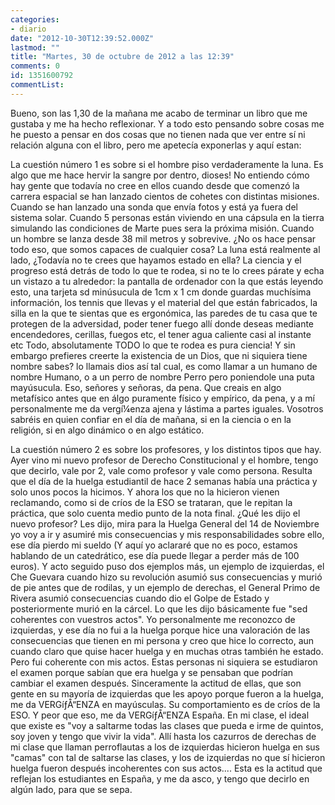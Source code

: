 ```yaml
---
categories:
- diario
date: "2012-10-30T12:39:52.000Z"
lastmod: ""
title: "Martes, 30 de octubre de 2012 a las 12:39"
comments: 0
id: 1351600792
commentList:
---
```


Bueno, son las 1,30 de la mañana me acabo de terminar un libro que me gustaba y me ha hecho reflexionar. Y a todo esto pensando sobre cosas me he puesto a pensar en dos cosas que no tienen nada que ver entre sí ni relación alguna con el libro, pero me apetecía exponerlas y aquí estan:  
  
La cuestión número 1 es sobre si el hombre piso verdaderamente la luna. Es algo que me hace hervir la sangre por dentro, dioses! No entiendo cómo hay gente que todavía no cree en ellos cuando desde que comenzó la carrera espacial se han lanzado cientos de cohetes con distintas misiones. Cuando se han lanzado una sonda que envía fotos y está ya fuera del sistema solar. Cuando 5 personas están viviendo en una cápsula en la tierra simulando las condiciones de Marte pues sera la próxima misión. Cuando un hombre se lanza desde 38 mil metros y sobrevive. ¿No os hace pensar todo eso, que somos capaces de cualquier cosa? La luna está realmente al lado, ¿Todavía no te crees que hayamos estado en ella? La ciencia y el progreso está detrás de todo lo que te rodea, si no te lo crees párate y echa un vistazo a tu alrededor: la pantalla de ordenador con la que estás leyendo esto, una tarjeta sd minúsucula de 1cm x 1 cm donde guardas muchísima información, los tennis que llevas y el material del que están fabricados, la silla en la que te sientas que es ergonómica, las paredes de tu casa que te protegen de la adversidad, poder tener fuego allí donde deseas mediante encendedores, cerillas, fuegos etc, el tener agua caliente casi al instante etc Todo, absolutamente TODO lo que te rodea es pura ciencia! Y sin embargo prefieres creerte la existencia de un Dios, que ni siquiera tiene nombre sabes? lo llamais dios así tal cual, es como llamar a un humano de nombre Humano, o a un perro de nombre Perro pero poniendole una puta mayúsucula. Eso, señores y señoras, da pena. Que creais en algo metafísico antes que en álgo puramente físico y empírico, da pena, y a mí personalmente me da vergí¼enza ajena y lástima a partes iguales. Vosotros sabréis en quien confiar en el día de mañana, si en la ciencia o en la religión, si en algo dinámico o en algo estático.  
  
La cuestión número 2 es sobre los profesores, y los distintos tipos que hay. Ayer vino mi nuevo profesor de Derecho Constitucional y el hombre, tengo que decirlo, vale por 2, vale como profesor y vale como persona. Resulta que el día de la huelga estudiantil de hace 2 semanas había una práctica y solo unos pocos la hicimos. Y ahora los que no la hicieron vienen reclamando, como si de críos de la ESO se trataran, que le repitan la práctica, que solo cuenta medio punto de la nota final. ¿Qué les dijo el nuevo profesor? Les dijo, mira para la Huelga General del 14 de Noviembre yo voy a ir y asumiré mis consecuencias y mis responsabilidades sobre ello, ese día pierdo mi sueldo (Y aquí yo aclararé que no es poco, estamos hablando de un catedrático, ese día puede llegar a perder más de 100 euros). Y acto seguido puso dos ejemplos más, un ejemplo de izquierdas, el Che Guevara cuando hizo su revolución asumió sus consecuencias y murió de pie antes que de rodilas, y un ejemplo de derechas, el General Primo de Rivera asumió consecuencias cuando dio el Golpe de Estado y posteriormente murió en la cárcel. Lo que les dijo básicamente fue "sed coherentes con vuestros actos". Yo personalmente me reconozco de izquierdas, y ese día no fui a la huelga porque hice una valoración de las consecuencias que tienen en mi persona y creo que hice lo correcto, aun cuando claro que quise hacer huelga y en muchas otras también he estado. Pero fui coherente con mis actos. Estas personas ni siquiera se estudiaron el examen porque sabían que era huelga y se pensaban que podrían cambiar el examen después. Sinceramente la actitud de ellas, que son gente en su mayoría de izquierdas que les apoyo porque fueron a la huelga, me da VERGíƒÅ“ENZA en mayúsculas. Su comportamiento es de críos de la ESO. Y peor que eso, me da VERGíƒÅ“ENZA España. En mi clase, el ideal que existe es "voy a saltarme todas las clases que pueda e irme de quintos, soy joven y tengo que vivir la vida". Allí hasta los cazurros de derechas de mi clase que llaman perroflautas a los de izquierdas hicieron huelga en sus "camas" con tal de saltarse las clases, y los de izquierdas no que sí hicieron huelga fueron después incoherentes con sus actos.... Esta es la actitud que reflejan los estudiantes en España, y me da asco, y tengo que decirlo en algún lado, para que se sepa.